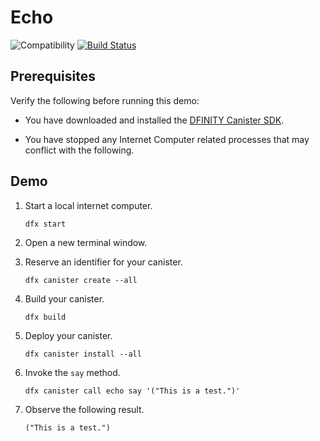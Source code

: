 # Echo

![Compatibility](https://img.shields.io/badge/compatibility-0.6.20-blue) [![Build Status](https://github.com/dfinity/examples/workflows/motoko-echo-example/badge.svg)](https://github.com/dfinity/examples/actions?query=workflow%3Amotoko-echo-example)

## Prerequisites

Verify the following before running this demo:

*  You have downloaded and installed the [DFINITY Canister
   SDK](https://sdk.dfinity.org).

*  You have stopped any Internet Computer related processes that may conflict
   with the following.

## Demo

1. Start a local internet computer.

   ```text
   dfx start
   ```

1. Open a new terminal window.

1. Reserve an identifier for your canister.

   ```text
   dfx canister create --all
   ```

1. Build your canister.

   ```text
   dfx build
   ```

1. Deploy your canister.

   ```text
   dfx canister install --all
   ```

1. Invoke the `say` method.

   ```text
   dfx canister call echo say '("This is a test.")'
   ```

1. Observe the following result.

   ```text
   ("This is a test.")
   ```
